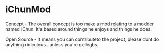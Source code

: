 iChunMod
========
Concept - The overall concept is too make a mod relating to a modder named iChun. It's based around things he enjoys and things he does.

Open Source - It means you can contributeto the project, please dont do anything ridiculous...unless you're gellegbs.

